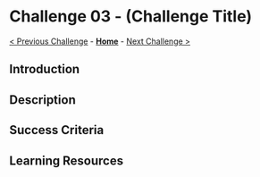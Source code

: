 # Challenge 03 - (Challenge Title)

 [< Previous Challenge](./Challenge-02.md) - **[Home](../README.md)** - [Next Challenge >](./Challenge-04.md)

## Introduction

## Description

## Success Criteria
  
## Learning Resources